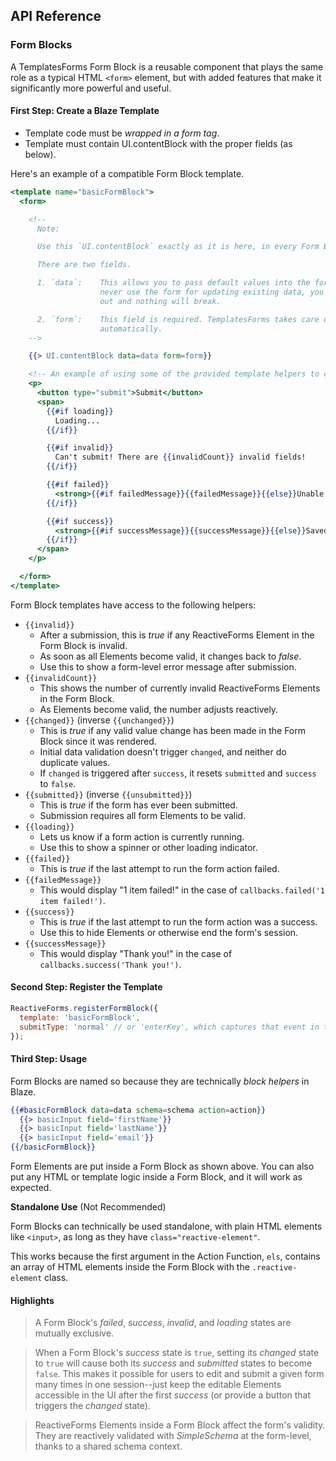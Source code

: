 ## API Reference

### Form Blocks

A TemplatesForms Form Block is a reusable component that plays the same role as a typical HTML
`<form>` element, but with added features that make it significantly more powerful and useful.

#### First Step: Create a Blaze Template

* Template code must be *wrapped in a form tag*.
* Template must contain UI.contentBlock with the proper fields (as below).

Here's an example of a compatible Form Block template.

```handlebars
<template name="basicFormBlock">
  <form>

    <!--
      Note:

      Use this `UI.contentBlock` exactly as it is here, in every Form Block template.

      There are two fields.

      1. `data`:    This allows you to pass default values into the form. If you'll
                    never use the form for updating existing data, you can leave it
                    out and nothing will break.

      2. `form`:    This field is required. TemplatesForms takes care of its value
                    automatically.
    -->

    {{> UI.contentBlock data=data form=form}}

    <!-- An example of using some of the provided template helpers to control workflow -->
    <p>
      <button type="submit">Submit</button>
      <span>
        {{#if loading}}
          Loading...
        {{/if}}

        {{#if invalid}}
          Can't submit! There are {{invalidCount}} invalid fields!
        {{/if}}

        {{#if failed}}
          <strong>{{#if failedMessage}}{{failedMessage}}{{else}}Unable to submit the form.{{/if}}</strong>
        {{/if}}

        {{#if success}}
          <strong>{{#if successMessage}}{{successMessage}}{{else}}Saved!{{/if}}</strong>
        {{/if}}
      </span>
    </p>

  </form>
</template>
```

Form Block templates have access to the following helpers:

* `{{invalid}}`
  * After a submission, this is *true* if any ReactiveForms Element in the Form Block is invalid.
  * As soon as all Elements become valid, it changes back to *false*.
  * Use this to show a form-level error message after submission.
* `{{invalidCount}}`
  * This shows the number of currently invalid ReactiveForms Elements in the Form Block.
  * As Elements become valid, the number adjusts reactively.
* `{{changed}}` (inverse `{{unchanged}}`)
  * This is *true* if any valid value change has been made in the Form Block since it was rendered.
  * Initial data validation doesn't trigger `changed`, and neither do duplicate values.
  * If `changed` is triggered after `success`, it resets `submitted` and `success` to `false`.
* `{{submitted}}` (inverse `{{unsubmitted}}`)
  * This is *true* if the form has ever been submitted.
  * Submission requires all form Elements to be valid.
* `{{loading}}`
  * Lets us know if a form action is currently running.
  * Use this to show a spinner or other loading indicator.
* `{{failed}}`
  * This is *true* if the last attempt to run the form action failed.
* `{{failedMessage}}`
  * This would display "1 item failed!" in the case of `callbacks.failed('1 item failed!')`.
* `{{success}}`
  * This is *true* if the last attempt to run the form action was a success.
  * Use this to hide Elements or otherwise end the form's session.
* `{{successMessage}}`
  * This would display "Thank you!" in the case of `callbacks.success('Thank you!')`.


#### Second Step: Register the Template

```javascript
ReactiveForms.registerFormBlock({
  template: 'basicFormBlock',
  submitType: 'normal' // or 'enterKey', which captures that event in the form
});
```

#### Third Step: Usage

Form Blocks are named so because they are technically *block helpers* in Blaze.

```handlebars
{{#basicFormBlock data=data schema=schema action=action}}
  {{> basicInput field='firstName'}}
  {{> basicInput field='lastName'}}
  {{> basicInput field='email'}}
{{/basicFormBlock}}
```

Form Elements are put inside a Form Block as shown above. You can also put any HTML or template
logic inside a Form Block, and it will work as expected.

**Standalone Use** (Not Recommended)

Form Blocks can technically be used standalone, with plain HTML elements like `<input>`, as
long as they have `class="reactive-element"`.

This works because the first argument in the Action Function, `els`, contains an array of
HTML elements inside the Form Block with the `.reactive-element` class.

#### Highlights

> A Form Block's *failed*, *success*, *invalid*, and *loading* states are mutually exclusive.

> When a Form Block's *success* state is `true`, setting its *changed* state to `true` will cause
both its *success* and *submitted* states to become `false`. This makes it possible for users to
edit and submit a given form many times in one session--just keep the editable Elements
accessible in the UI after the first *success* (or provide a button that triggers the *changed* state).

> ReactiveForms Elements inside a Form Block affect the form's validity. They are reactively
validated with *SimpleSchema* at the form-level, thanks to a shared schema context.
